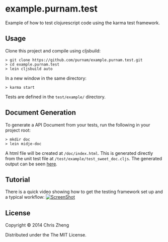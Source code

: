 # example.purnam.test

Example of how to test clojurescript code using the karma test framework.

## Usage

Clone this project and compile using cljsbuild:

    > git clone https://github.com/purnam/example.purnam.test.git
    > cd example.purnam.test
    > lein cljsbuild auto
    
In a new window in the same directory:

    > karma start

Tests are defined in the `test/example/` directory.

## Document Generation

To generate a API Document from your tests, run the following in your project root:

    > mkdir doc
    > lein midje-doc

A html file will be created at `/doc/index.html`. This is generated directly from the unit test file at `/test/example/test_sweet_doc.cljs`. The generated output can be seen [here](http://purnam.github.io/example.purnam.test/).

## Tutorial

There is a quick video showing how to get the testing framework set up and a typical workflow:
[![ScreenShot](https://raw.github.com/purnam/example.purnam.test/master/karma-testing.png)](http://www.youtube.com/watch?v=9mryE5vggR0&feature=youtu.be)

## License

Copyright © 2014 Chris Zheng

Distributed under the The MIT License.
